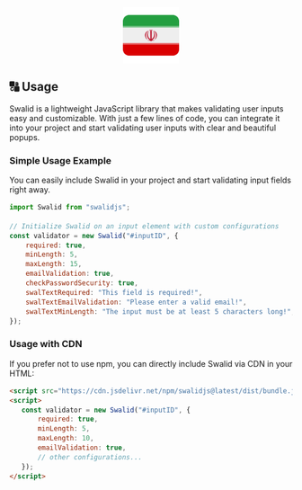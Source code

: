 <p align="center">
    <img src="./examples/image/Iran🦁.png" align="center" width="100">
</p>

## **🔠 Usage**

Swalid is a lightweight JavaScript library that makes validating user inputs easy and customizable. With just a few lines of code, you can integrate it into your project and start validating user inputs with clear and beautiful popups.

### **Simple Usage Example**

You can easily include Swalid in your project and start validating input fields right away.

```js
import Swalid from "swalidjs";

// Initialize Swalid on an input element with custom configurations
const validator = new Swalid("#inputID", {
    required: true,
    minLength: 5,
    maxLength: 15,
    emailValidation: true,
    checkPasswordSecurity: true,
    swalTextRequired: "This field is required!",
    swalTextEmailValidation: "Please enter a valid email!",
    swalTextMinLength: "The input must be at least 5 characters long!",
});


```

### **Usage with CDN**

If you prefer not to use npm, you can directly include Swalid via CDN in your HTML:

```html
<script src="https://cdn.jsdelivr.net/npm/swalidjs@latest/dist/bundle.js"></script>
<script>
   const validator = new Swalid("#inputID", {
       required: true,
       minLength: 5,
       maxLength: 10,
       emailValidation: true,
       // other configurations...
   });
</script>
```
